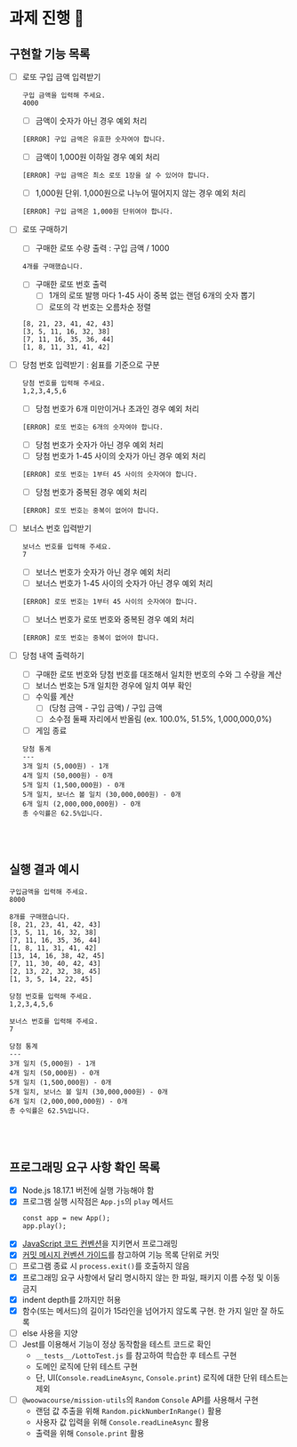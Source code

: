# 과제 진행 📜

## 구현할 기능 목록

- [ ] 로또 구입 금액 입력받기

  ```
  구입 금액을 입력해 주세요.
  4000
  ```

  - [ ] 금액이 숫자가 아닌 경우 예외 처리

  ```
  [ERROR] 구입 금액은 유효한 숫자여야 합니다.
  ```

  - [ ] 금액이 1,000원 이하일 경우 예외 처리

  ```
  [ERROR] 구입 금액은 최소 로또 1장을 살 수 있어야 합니다.
  ```

  - [ ] 1,000원 단위. 1,000원으로 나누어 떨어지지 않는 경우 예외 처리

  ```
  [ERROR] 구입 금액은 1,000원 단위여야 합니다.
  ```

- [ ] 로또 구매하기

  - [ ] 구매한 로또 수량 출력 : 구입 금액 / 1000

  ```
  4개를 구매했습니다.
  ```

  - [ ] 구매한 로또 번호 출력
    - [ ] 1개의 로또 발행 마다 1-45 사이 중복 없는 랜덤 6개의 숫자 뽑기
    - [ ] 로또의 각 번호는 오름차순 정렬

  ```
  [8, 21, 23, 41, 42, 43]
  [3, 5, 11, 16, 32, 38]
  [7, 11, 16, 35, 36, 44]
  [1, 8, 11, 31, 41, 42]
  ```

- [ ] 당첨 번호 입력받기 : 쉼표를 기준으로 구분

  ```
  당첨 번호를 입력해 주세요.
  1,2,3,4,5,6
  ```

  - [ ] 당첨 번호가 6개 미만이거나 초과인 경우 예외 처리

  ```
  [ERROR] 로또 번호는 6개의 숫자여야 합니다.
  ```

  - [ ] 당첨 번호가 숫자가 아닌 경우 예외 처리
  - [ ] 당첨 번호가 1-45 사이의 숫자가 아닌 경우 예외 처리

  ```
  [ERROR] 로또 번호는 1부터 45 사이의 숫자여야 합니다.
  ```

  - [ ] 당첨 번호가 중복된 경우 예외 처리

  ```
  [ERROR] 로또 번호는 중복이 없어야 합니다.
  ```

- [ ] 보너스 번호 입력받기

  ```
  보너스 번호를 입력해 주세요.
  7
  ```

  - [ ] 보너스 번호가 숫자가 아닌 경우 예외 처리
  - [ ] 보너스 번호가 1-45 사이의 숫자가 아닌 경우 예외 처리

  ```
  [ERROR] 로또 번호는 1부터 45 사이의 숫자여야 합니다.
  ```

  - [ ] 보너스 번호가 로또 번호와 중복된 경우 예외 처리

  ```
  [ERROR] 로또 번호는 중복이 없어야 합니다.
  ```

- [ ] 당첨 내역 출력하기
  - [ ] 구매한 로또 번호와 당첨 번호를 대조해서 일치한 번호의 수와 그 수량을 계산
  - [ ] 보너스 번호는 5개 일치한 경우에 일치 여부 확인
  - [ ] 수익률 계산
    - [ ] (당첨 금액 - 구입 금액) / 구입 금액
    - [ ] 소수점 둘째 자리에서 반올림 (ex. 100.0%, 51.5%, 1,000,000,0%)
  - [ ] 게임 종료
  ```
  당첨 통계
  ---
  3개 일치 (5,000원) - 1개
  4개 일치 (50,000원) - 0개
  5개 일치 (1,500,000원) - 0개
  5개 일치, 보너스 볼 일치 (30,000,000원) - 0개
  6개 일치 (2,000,000,000원) - 0개
  총 수익률은 62.5%입니다.
  ```

<br><br>

## 실행 결과 예시

```
구입금액을 입력해 주세요.
8000

8개를 구매했습니다.
[8, 21, 23, 41, 42, 43]
[3, 5, 11, 16, 32, 38]
[7, 11, 16, 35, 36, 44]
[1, 8, 11, 31, 41, 42]
[13, 14, 16, 38, 42, 45]
[7, 11, 30, 40, 42, 43]
[2, 13, 22, 32, 38, 45]
[1, 3, 5, 14, 22, 45]

당첨 번호를 입력해 주세요.
1,2,3,4,5,6

보너스 번호를 입력해 주세요.
7

당첨 통계
---
3개 일치 (5,000원) - 1개
4개 일치 (50,000원) - 0개
5개 일치 (1,500,000원) - 0개
5개 일치, 보너스 볼 일치 (30,000,000원) - 0개
6개 일치 (2,000,000,000원) - 0개
총 수익률은 62.5%입니다.
```

<br><br>

## 프로그래밍 요구 사항 확인 목록

- [x] Node.js 18.17.1 버전에 실행 가능해야 함
- [x] 프로그램 실행 시작점은 `App.js`의 `play` 메서드
  ```
  const app = new App();
  app.play();
  ```
- [x] [JavaScript 코드 컨벤션](https://github.com/woowacourse/woowacourse-docs/tree/main/styleguide/javascript)을 지키면서 프로그래밍
- [x] [커밋 메시지 컨벤션 가이드](https://gist.github.com/stephenparish/9941e89d80e2bc58a153)를 참고하여 기능 목록 단위로 커밋
- [ ] 프로그램 종료 시 `process.exit()`를 호출하지 않음
- [x] 프로그래밍 요구 사항에서 달리 명시하지 않는 한 파일, 패키지 이름 수정 및 이동 금지
- [x] indent depth를 2까지만 허용
- [x] 함수(또는 메서드)의 길이가 15라인을 넘어가지 않도록 구현. 한 가지 일만 잘 하도록
- [ ] else 사용을 지양
- [ ] Jest를 이용해서 기능이 정상 동작함을 테스트 코드로 확인
  - `__tests__/LottoTest.js` 를 참고하여 학습한 후 테스트 구현
  - 도메인 로직에 단위 테스트 구현
  - 단, UI(`Console.readLineAsync`, `Console.print`) 로직에 대한 단위 테스트는 제외
- [ ] `@woowacourse/mission-utils`의 `Random` `Console` API를 사용해서 구현
  - 랜덤 값 추출을 위해 `Random.pickNumberInRange()` 활용
  - 사용자 값 입력을 위해 `Console.readLineAsync` 활용
  - 출력을 위해 `Console.print` 활용

